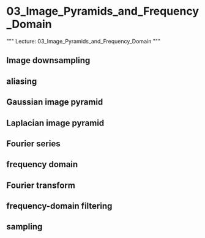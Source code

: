 # 03_Image_Pyramids_and_Frequency_Domain

"""
Lecture: 03_Image_Pyramids_and_Frequency_Domain
"""

## Image downsampling

## aliasing

## Gaussian image pyramid

## Laplacian image pyramid

## Fourier series

## frequency domain

## Fourier transform

## frequency-domain filtering

## sampling

